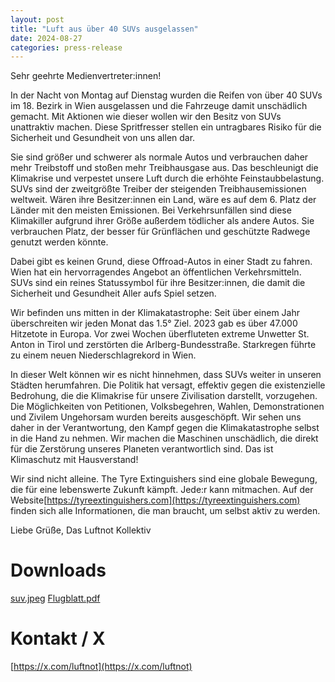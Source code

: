 ```yaml
---
layout: post
title: "Luft aus über 40 SUVs ausgelassen"
date: 2024-08-27
categories: press-release
---
```

Sehr geehrte Medienvertreter:innen!

In der Nacht von Montag auf Dienstag wurden die Reifen von über 40 SUVs im 18. Bezirk in Wien ausgelassen und die Fahrzeuge damit unschädlich gemacht. Mit Aktionen wie dieser wollen wir den Besitz von SUVs unattraktiv machen. Diese Spritfresser stellen ein untragbares Risiko für die Sicherheit und Gesundheit von uns allen dar.

Sie sind größer und schwerer als normale Autos und verbrauchen daher mehr Treibstoff und stoßen mehr Treibhausgase aus. Das beschleunigt die Klimakrise und verpestet unsere Luft durch die erhöhte Feinstaubbelastung. SUVs sind der zweitgrößte Treiber der steigenden Treibhausemissionen weltweit. Wären ihre Besitzer:innen ein Land, wäre es auf dem 6. Platz der Länder mit den meisten Emissionen. Bei Verkehrsunfällen sind diese Klimakiller aufgrund ihrer Größe außerdem tödlicher als andere Autos. Sie verbrauchen Platz, der besser für Grünflächen und geschützte Radwege genutzt werden könnte.

Dabei gibt es keinen Grund, diese Offroad-Autos in einer Stadt zu fahren. Wien hat ein hervorragendes Angebot an öffentlichen Verkehrsmitteln. SUVs sind ein reines Statussymbol für ihre Besitzer:innen, die damit die Sicherheit und Gesundheit Aller aufs Spiel setzen.

Wir befinden uns mitten in der Klimakatastrophe: Seit über einem Jahr überschreiten wir jeden Monat das 1.5° Ziel. 2023 gab es über 47.000 Hitzetote in Europa. Vor zwei Wochen überfluteten extreme Unwetter St. Anton in Tirol und zerstörten die Arlberg-Bundesstraße. Starkregen führte zu einem neuen Niederschlagrekord in Wien.

In dieser Welt können wir es nicht hinnehmen, dass SUVs weiter in unseren Städten herumfahren. Die Politik hat versagt, effektiv gegen die existenzielle Bedrohung, die die Klimakrise für unsere Zivilisation darstellt, vorzugehen. Die Möglichkeiten von Petitionen, Volksbegehren, Wahlen, Demonstrationen und Zivilem Ungehorsam wurden bereits ausgeschöpft. Wir sehen uns daher in der Verantwortung, den Kampf gegen die Klimakatastrophe selbst in die Hand zu nehmen. Wir machen die Maschinen unschädlich, die direkt für die Zerstörung unseres Planeten verantwortlich sind. Das ist Klimaschutz mit Hausverstand!

Wir sind nicht alleine. The Tyre Extinguishers sind eine globale Bewegung, die für eine lebenswerte Zukunft kämpft. Jede:r kann mitmachen. Auf der Website[https://tyreextinguishers.com](https://tyreextinguishers.com) finden sich alle Informationen, die man braucht, um selbst aktiv zu werden.


Liebe Grüße,
Das Luftnot Kollektiv

# Downloads
[suv.jpeg](/assets/images/2024-08-27/suv.jpeg)
[Flugblatt.pdf](/assets/docs/Flugblatt.pdf)

# Kontakt / X
[https://x.com/luftnot](https://x.com/luftnot)